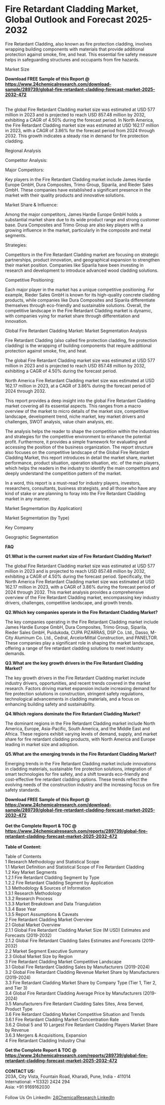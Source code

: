 <h1>Fire Retardant Cladding Market, Global Outlook and Forecast 2025-2032</h1><p>Fire Retardant Cladding, also known as fire protection cladding, involves wrapping building components with materials that provide additional protection against smoke, fire, and heat. This essential fire safety measure helps in safeguarding structures and occupants from fire hazards.</p><p>
Market Size</p><p>
</p><div><b>Download FREE Sample of this Report @ 
            <a href="https://www.24chemicalresearch.com/download-sample/289739/global-fire-retardant-cladding-forecast-market-2025-2032-472">
            https://www.24chemicalresearch.com/download-sample/289739/global-fire-retardant-cladding-forecast-market-2025-2032-472</a></b></div><br><p>The global Fire Retardant Cladding market size was estimated at USD 577 million in 2023 and is projected to reach USD 857.48 million by 2032, exhibiting a CAGR of 4.50% during the forecast period. In North America, the Fire Retardant Cladding market size was estimated at USD 162.17 million in 2023, with a CAGR of 3.86% for the forecast period from 2024 through 2032. This growth indicates a steady rise in demand for fire protection cladding.</p><p>
Regional Analysis</p><p>
</p><p>
Competitor Analysis:</p><p>
Major Competitors:</p><p>
</p><p>Key players in the Fire Retardant Cladding market include James Hardie Europe GmbH, Dura Composites, Trimo Group, Siparila, and Rieder Sales GmbH. These companies have established a significant presence in the market with their quality products and innovative solutions.</p><p>
Market Share &amp; Influence:</p><p>
</p><p>Among the major competitors, James Hardie Europe GmbH holds a substantial market share due to its wide product range and strong customer base. Dura Composites and Trimo Group are also key players with a growing influence in the market, particularly in the composite and metal segments.</p><p>
Strategies:</p><p>
</p><p>Competitors in the Fire Retardant Cladding market are focusing on strategic partnerships, product innovation, and geographical expansion to strengthen their market position. Companies like Siparila have been investing in research and development to introduce advanced wood cladding solutions.</p><p>
Competitive Positioning:</p><p>
</p><p>Each major player in the market has a unique competitive positioning. For example, Rieder Sales GmbH is known for its high-quality concrete cladding products, while companies like Dura Composites and Siparila differentiate themselves through eco-friendly and sustainable solutions. Overall, the competitive landscape in the Fire Retardant Cladding market is dynamic, with companies vying for market share through differentiation and innovation.</p><p>
Global Fire Retardant Cladding Market: Market Segmentation Analysis</p><p>
</p><p>Fire Retardant Cladding (also called fire protection cladding, fire protection cladding) is the wrapping of building components that require additional protection against smoke, fire, and heat.</p><p>
</p><p>The global Fire Retardant Cladding market size was estimated at USD 577 million in 2023 and is projected to reach USD 857.48 million by 2032, exhibiting a CAGR of 4.50% during the forecast period.</p><p>
</p><p>North America Fire Retardant Cladding market size was estimated at USD 162.17 million in 2023, at a CAGR of 3.86% during the forecast period of 2024 through 2032.</p><p>
</p><p>This report provides a deep insight into the global Fire Retardant Cladding market covering all its essential aspects. This ranges from a macro overview of the market to micro details of the market size, competitive landscape, development trend, niche market, key market drivers and challenges, SWOT analysis, value chain analysis, etc.</p><p>
</p><p>The analysis helps the reader to shape the competition within the industries and strategies for the competitive environment to enhance the potential profit. Furthermore, it provides a simple framework for evaluating and accessing the position of the business organization. The report structure also focuses on the competitive landscape of the Global Fire Retardant Cladding Market, this report introduces in detail the market share, market performance, product situation, operation situation, etc. of the main players, which helps the readers in the industry to identify the main competitors and deeply understand the competition pattern of the market.</p><p>
</p><p>In a word, this report is a must-read for industry players, investors, researchers, consultants, business strategists, and all those who have any kind of stake or are planning to foray into the Fire Retardant Cladding market in any manner.</p><p>
Market Segmentation (by Application)</p><p>
</p><p>
Market Segmentation (by Type)</p><p>
</p><p>
Key Company</p><p>
</p><p>
Geographic Segmentation</p><p>
</p><p>
</p><p>
<strong>FAQ</strong></p><p>
<strong>Q1.What is the current market size of Fire Retardant Cladding Market?</strong></p><p>
</p><p>The global Fire Retardant Cladding market size was estimated at USD 577 million in 2023 and is projected to reach USD 857.48 million by 2032, exhibiting a CAGR of 4.50% during the forecast period. Specifically, the North America Fire Retardant Cladding market size was estimated at USD 162.17 million in 2023, with a CAGR of 3.86% during the forecast period of 2024 through 2032. This market analysis provides a comprehensive overview of the Fire Retardant Cladding market, encompassing key industry drivers, challenges, competitive landscape, and growth trends.</p><p>
<strong>Q2.Which key companies operate in the Fire Retardant Cladding Market?</strong></p><p>
</p><p>The key companies operating in the Fire Retardant Cladding market include James Hardie Europe GmbH, Dura Composites, Trimo Group, Siparila, Rieder Sales GmbH, Puidukoda, CUPA PIZARRAS, DSP Co. Ltd., Dasso, M-City Aluminum Co. Ltd., Cedral, ArcelorMittal Construction, and PANELTOR. These companies play a significant role in shaping the market landscape, offering a range of fire retardant cladding solutions to meet industry demands.</p><p>
<strong>Q3.What are the key growth drivers in the Fire Retardant Cladding Market?</strong></p><p>
</p><p>The key growth drivers in the Fire Retardant Cladding market include industry drivers, opportunities, and recent trends covered in the market research. Factors driving market expansion include increasing demand for fire protection solutions in construction, stringent safety regulations, technological advancements in cladding materials, and a focus on enhancing building safety and sustainability.</p><p>
<strong>Q4.Which regions dominate the Fire Retardant Cladding Market?</strong></p><p>
</p><p>The dominant regions in the Fire Retardant Cladding market include North America, Europe, Asia-Pacific, South America, and the Middle East and Africa. These regions exhibit varying levels of demand, supply, and market share for fire retardant cladding products, with North America and Europe leading in market size and adoption.</p><p>
<strong>Q5.What are the emerging trends in the Fire Retardant Cladding Market?</strong></p><p>
</p><p>Emerging trends in the Fire Retardant Cladding market include innovations in cladding materials, sustainable fire protection solutions, integration of smart technologies for fire safety, and a shift towards eco-friendly and cost-effective fire retardant cladding options. These trends reflect the evolving needs of the construction industry and the increasing focus on fire safety standards.</p><div><b>Download FREE Sample of this Report @ 
            <a href="https://www.24chemicalresearch.com/download-sample/289739/global-fire-retardant-cladding-forecast-market-2025-2032-472">
            https://www.24chemicalresearch.com/download-sample/289739/global-fire-retardant-cladding-forecast-market-2025-2032-472</a></b></div><br><div><b>Get the Complete Report & TOC @ 
            <a href="https://www.24chemicalresearch.com/reports/289739/global-fire-retardant-cladding-forecast-market-2025-2032-472">
            https://www.24chemicalresearch.com/reports/289739/global-fire-retardant-cladding-forecast-market-2025-2032-472</a></b></div><br>
            <b>Table of Content:</b><p>Table of Contents<br />
1 Research Methodology and Statistical Scope<br />
1.1 Market Definition and Statistical Scope of Fire Retardant Cladding<br />
1.2 Key Market Segments<br />
1.2.1 Fire Retardant Cladding Segment by Type<br />
1.2.2 Fire Retardant Cladding Segment by Application<br />
1.3 Methodology & Sources of Information<br />
1.3.1 Research Methodology<br />
1.3.2 Research Process<br />
1.3.3 Market Breakdown and Data Triangulation<br />
1.3.4 Base Year<br />
1.3.5 Report Assumptions & Caveats<br />
2 Fire Retardant Cladding Market Overview<br />
2.1 Global Market Overview<br />
2.1.1 Global Fire Retardant Cladding Market Size (M USD) Estimates and Forecasts (2019-2032)<br />
2.1.2 Global Fire Retardant Cladding Sales Estimates and Forecasts (2019-2032)<br />
2.2 Market Segment Executive Summary<br />
2.3 Global Market Size by Region<br />
3 Fire Retardant Cladding Market Competitive Landscape<br />
3.1 Global Fire Retardant Cladding Sales by Manufacturers (2019-2024)<br />
3.2 Global Fire Retardant Cladding Revenue Market Share by Manufacturers (2019-2024)<br />
3.3 Fire Retardant Cladding Market Share by Company Type (Tier 1, Tier 2, and Tier 3)<br />
3.4 Global Fire Retardant Cladding Average Price by Manufacturers (2019-2024)<br />
3.5 Manufacturers Fire Retardant Cladding Sales Sites, Area Served, Product Type<br />
3.6 Fire Retardant Cladding Market Competitive Situation and Trends<br />
3.6.1 Fire Retardant Cladding Market Concentration Rate<br />
3.6.2 Global 5 and 10 Largest Fire Retardant Cladding Players Market Share by Revenue<br />
3.6.3 Mergers & Acquisitions, Expansion<br />
4 Fire Retardant Cladding Industry Chai</p><div><b>Get the Complete Report & TOC @ 
            <a href="https://www.24chemicalresearch.com/reports/289739/global-fire-retardant-cladding-forecast-market-2025-2032-472">
            https://www.24chemicalresearch.com/reports/289739/global-fire-retardant-cladding-forecast-market-2025-2032-472</a></b></div><br><b>CONTACT US:</b><br>
            203A, City Vista, Fountain Road, Kharadi, Pune, India - 411014<br>
            International: +1(332) 2424 294<br>
            Asia: +91 9169162030 <br><br>
            Follow Us On LinkedIn: <a href="https://www.linkedin.com/company/24chemicalresearch/">24ChemicalResearch LinkedIn</a>